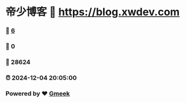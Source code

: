 # 帝少博客 :link: https://blog.xwdev.com 
### :page_facing_up: [6](https://blog.xwdev.com/tag.html) 
### :speech_balloon: 0 
### :hibiscus: 28624 
### :alarm_clock: 2024-12-04 20:05:00 
### Powered by :heart: [Gmeek](https://github.com/Meekdai/Gmeek)
